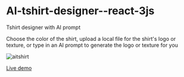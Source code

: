 # AI-tshirt-designer--react-3js

Tshirt designer with AI prompt

Choose the color of the shirt, upload a local file for the shirt's logo or texture, or type in an AI prompt to generate the logo or texture for you

![aitshirt](https://github.com/andrejs-is-on-the-computer/AI-tshirt-designer--react-3js/assets/63778410/7e0222e3-ca3b-4dc6-b094-a6492d803801)

[Live demo](https://teal-bublanina-352d32.netlify.app/)
